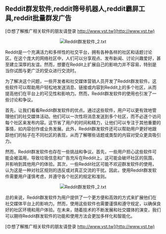 ## **Reddit群发软件,reddit筛号机器人,reddit霸屏工具,reddit批量群发广告**

[😍想了解推广相关软件的朋友请登录 http://www.vst.tw](http://www.vst.tw)

 <center><img src="https://vst.tw/MP4/tuiguang/png/1.png" alt="Reddit群发软件_2.txt"></center>

Reddit是一个充满活力和多样性的社交平台，拥有各种各样的社区和话题讨论区。在这个庞大的网络社区中，人们可以分享观点、发布新闻、讨论兴趣爱好，甚至建立深厚的友谊。然而，想要在Reddit上扩展自己的影响力并不容易，特别是当你试图与更广泛的受众进行交流时。

为了解决这个问题，一些开发者和社交媒体营销人员开发了Reddit群发软件。这些软件可以帮助用户轻松地发送消息、链接或内容到Reddit上的多个社区，从而提高他们在平台上的可见性和影响力。然而，Reddit群发软件的使用也引发了一些讨论和争议。

首先，让我们看看Reddit群发软件的优点。通过这些软件，用户可以更有效地管理他们的社交媒体活动。他们可以一次性将消息发送到多个社区，而不必逐个访问每个社区来发布内容。这节省了用户的时间和精力，让他们可以专注于其他重要的事情，如内容创作或业务发展。此外，Reddit群发软件还可以帮助用户更好地跟踪他们的帖子在不同社区的表现，从而了解哪些话题或类型的内容对受众更具吸引力。

然而，Reddit群发软件也存在一些挑战和争议。首先，一些用户担心这些软件可能会被滥用，导致垃圾信息和广告充斥在Reddit上。这可能会破坏社区的氛围，并影响到其他用户的体验。其次，一些Reddit社区可能不欢迎群发软件的使用，认为这是一种对社区规则的违反或对真正交流的干扰。因此，使用Reddit群发软件需要用户谨慎考虑，并遵守各个社区的规定和准则。

 <center><img src="https://vst.tw/MP4/tuiguang/png/2.png" alt="Reddit群发软件_2.txt"></center>

总的来说，Reddit群发软件为用户提供了一个更方便和高效的方式来扩展他们在社交媒体平台上的影响力。然而，使用这些软件也需要谨慎和遵守规定，以确保良好的社区环境和用户体验。在未来，随着技术的不断发展和社交媒体的演变，我们可以期待Reddit群发软件的功能和使用方法会更加多样化和智能化。

[😍想了解推广相关软件的朋友请登录 http://www.vst.tw](http://www.vst.tw)



